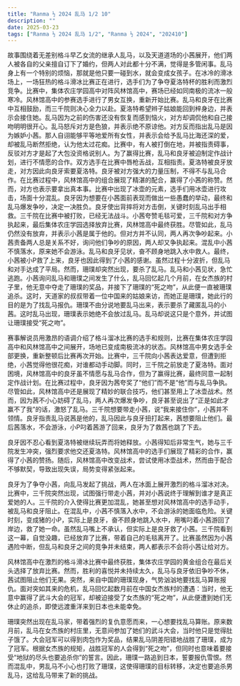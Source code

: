 ```yaml
---
title: "Ranma ½ 2024 乱马 1/2 10"
description: ""
date: 2025-03-23
tags: ["Ranma ½ 2024 乱马 1/2", "Ranma ½ 2024", "202410"]
---
```


故事围绕着无差别格斗早乙女流的继承人乱马，以及天道道场的小茜展开，他们两人被各自的父亲擅自订下了婚约，但两人对此都十分不满，觉得是多管闲事。乱马身上有一个特别的烦恼，那就是他只要一碰到水，就会变成女孩子。在冰冷的滑冰场上，一场狂热的格斗滑冰比赛正在进行，选手们为了争夺夏洛特杯的胜利而激烈竞争。比赛中，集体农庄学园高中对阵风林馆高中，赛场已经如同南极的流冰一般寒冷。风林馆高中的参赛选手进行了男女互换，重新开始比赛。乱马和良牙在比赛中互相鼓励，而三千院则决心全力以赴。夏洛特希望辫子姑娘能回到梓身边，并表示会接住她。乱马因为之前的伤害还没有恢复而感到恼火，对方却调侃他和自己接吻明明很开心。乱马怒斥对方是色狼，并表示绝不原谅他。对方反而指出乱马是因为嫉妒小茜。那人自诩能够平等地爱所有女性，并表示会给予乱马比海还深的爱，却被乱马断然拒绝，认为他太过花痴。比赛中，有人被打倒在地，并被指责碍事，反驳对方才是起了大包没资格说别人。为了赢得比赛，乱马和良牙被迫制定作战计划，进行不情愿的合作。双方选手在比赛中唇枪舌战，互相指责。夏洛特被良牙放走，对方因此向良牙索要夏洛特。良牙被对方强大的力量压制，不得不与乱马合作。在比赛过程中，风林馆高中的组合展现了精湛的配合，赢得了小茜的称赞。然而，对方也表示要拿出真本事。比赛中出现了冰壶的元素，选手们用冰壶进行攻击，场面十分混乱。良牙因为想要在小茜面前表现而做出一些愚蠢的举动，最终和乱马爆发争吵，决定一决胜负。良牙使出背摔将对方击倒，关键时刻乱马出手相救。三千院在比赛中被打败，已经无法战斗。小茜夸赞毛毯可爱，三千院和对方争执起来，最后集体农庄学园选择放弃比赛，风林馆高中最终获胜。尽管如此，乱马仍然没有放弃，并表示小茜是属于他的。但对方并不认同，两人再次争吵起来。小茜责备两人总是关系不好，询问他们争吵的原因，两人却又争执起来。混乱中小茜不慎落水，原来她不会游泳。乱马和良牙见状，奋不顾身地跳入水中救人。最终，小茜被小P救了上来，良牙也因此得到了小茜的感谢。虽然过程十分波折，但乱马和对手达成了平局。然而，珊璞却突然出现，要杀了乱马。乱马和小茜见状，急忙逃跑。小茜询问乱马和珊璞之间发生了什么，乱马回忆起几个月前，在女杰族的村子里，他无意中夺走了珊璞的奖品，并接下了珊璞的“死之吻”，从此便一直被珊璞追杀。这时，天道家的叔叔带着一位中国来的姑娘来访，而她正是珊璞，她此行的目的是为了找乱马报仇。珊璞不由分说地要乱马出来，表示要杀了藏匿乱马的小茜。这时乱马出现，珊璞表示她绝不会放过乱马。乱马却说这只是个意外，并试图让珊璞接受“死之吻”。

赛事解说员用激昂的语调介绍了格斗溜冰比赛的选手和规则，比赛在集体农庄学园高中和风林馆高中之间展开，场地已变成南极流冰的状态。风林馆高中男女选手全部更换，重新整顿后比赛再次开始。比赛中，三千院向小茜表达爱意，但遭到拒绝，小茜觉得他很花痴，对谁都动手动脚。同时，三千院之前放走了夏洛特。面对困境，风林馆高中的良牙虽不情愿与乱马合作，但为了赢得比赛，最终同意一起制定作战计划。在比赛过程中，良牙因为茜夸奖了“他们”而不是“他”而与乱马争执。尽管如此，风林馆高中还是展现了精妙的联合技巧，他们甚至用上了冰壶战术。然而，因为茜不小心妨碍了乱马，两人再次爆发争吵，良牙甚至说出了“正是如此才赢不了我”的话，激怒了乱马。三千院想要带走小茜，说“我来接住你”，小茜并不领情。良牙指责乱马说茜是他的，乱马因此与良牙扭打起来，茜想要阻止他们。最后茜落水，不会游泳，小P叼着茜游了回来，良牙为了救茜也跳了下去。

良牙因不忍心看到夏洛特被继续玩弄而将她释放。小茜得知后非常生气，她与三千院发生冲突，强烈要求他交还夏洛特。风林馆高中的选手们展现了精彩的合作，赢得了小茜的赞扬。随后，风林馆高中改变战术，尝试使用冰壶战术，然而由于配合不够默契，导致出现失误，局势变得紧张起来。

良牙为了争夺小茜，向乱马发起了挑战，两人在冰面上展开激烈的格斗溜冰对决。比赛中，三千院突然出现，试图强行带走小茜，并对小茜说终于理解到谁才是真正爱她的人。三千院的介入使得比赛更加混乱，她甚至想对风林馆高中的选手动手，被乱马和良牙阻止。在混乱中，小茜不慎落入水中，不会游泳的她面临危险。关键时刻，变成猪的小P，实际上是良牙，奋不顾身地跳入水中，用嘴叼着小茜游回了岸边，救了她一命。虽然乱马嘴上不承认，但实际上是良牙救了小茜。三千院看到这一幕，自觉没趣，已经放弃了比赛，带着自己的毛毯离开了。比赛虽然因为小茜遇险中断，但乱马和良牙之间的竞争并未结束，两人都表示不会将小茜让给对方。

风林馆高中在激烈的格斗滑冰比赛中最终获胜，集体农庄学园的黄金组合在最后关头选择了放弃比赛。然而，胜利的喜悦并未持续太久，乱马与良牙依旧争吵不休，茜试图阻止他们无果。突然，来自中国的珊璞现身，气势汹汹地要找乱马算账报仇。面对突如其来的危机，乱马回忆起数月前在中国女杰族村的遭遇：当时，他无意中赢得了武斗大会的冠军，却被迫接受了女杰族的“死之吻”，从此便遭到她们无休止的追杀，即使远渡重洋来到日本也未能幸免。

珊璞突然出现在乱马家，带着强烈的复仇意愿而来，一心想要找乱马算账。原来数月前，乱马在女杰族的村庄里，无意间参加了她们的武斗大会，当时他只是觉得肚子饿了。大会冠军可以得到肉包作为奖品，结果乱马阴差阳错地战胜了珊璞，成为了冠军。根据女杰族的规矩，战胜冠军的人会得到“死之吻”，但同时也意味着要接受“地狱的尽头也要追杀你”的誓言。因此，珊璞一路追到日本，誓要报仇雪恨。然而混乱中，男乱马不小心也打败了珊璞，这使得珊璞的目标转移，决定也要追杀男乱马，这给乱马带来了新的挑战。